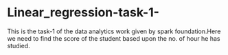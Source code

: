 # Linear_regression-task-1-
This is the task-1 of the data analytics work given by spark foundation.Here we need to find the score of the student based upon the no. of hour he has studied.
